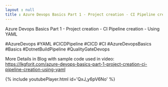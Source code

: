 ```yaml
---
layout : null
title : Azure Devops Basics Part 1 - Project creation - CI Pipeline creation - Using YAML
---
```


Azure Devops Basics Part 1 - Project creation - CI Pipeline creation - Using YAML

#AzureDevops #YAML #CICDPipeline #CICD #CI #AzureDevopsBasics #Basics #DotnetBuildPipeline #QualityGateDevops

More Details in Blog with sample code used in video:
https://lkgforit.com/azure-devops-basics-part-1-project-creation-ci-pipeline-creation-using-yaml



{% include youtubePlayer.html id='QxJ_y6pV6No' %}
